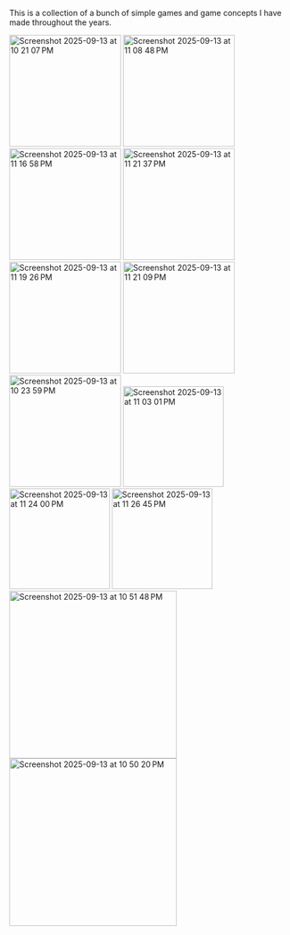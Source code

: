 This is a collection of a bunch of simple games and game concepts I have made throughout the years.

<img height="200" alt="Screenshot 2025-09-13 at 10 21 07 PM" src="https://github.com/user-attachments/assets/ff28ffd6-fcca-43ce-a310-72172c82a762" />
<img height="200" alt="Screenshot 2025-09-13 at 11 08 48 PM" src="https://github.com/user-attachments/assets/6b783277-2e42-42ed-a063-4b0c83238a1d" />
<img height="200" alt="Screenshot 2025-09-13 at 11 16 58 PM" src="https://github.com/user-attachments/assets/235133e7-eebf-4ac3-a494-b1d19471d60b" />
<img height="200" alt="Screenshot 2025-09-13 at 11 21 37 PM" src="https://github.com/user-attachments/assets/adca501f-795a-4500-9c7e-6a59c64c1598" />
<img height="200" alt="Screenshot 2025-09-13 at 11 19 26 PM" src="https://github.com/user-attachments/assets/8c30770c-91ea-4f76-af9b-040acc772e9e" />
<img height="200" alt="Screenshot 2025-09-13 at 11 21 09 PM" src="https://github.com/user-attachments/assets/779753c2-79ef-447a-a9dc-a5781e21de56" />
<img height="200" alt="Screenshot 2025-09-13 at 10 23 59 PM" src="https://github.com/user-attachments/assets/555ec64e-d060-4910-bda5-a622a7a99899" />
<img height="180" alt="Screenshot 2025-09-13 at 11 03 01 PM" src="https://github.com/user-attachments/assets/2b2f83e2-f313-45fb-aeb0-0202f4e90264" />
<img height="180" alt="Screenshot 2025-09-13 at 11 24 00 PM" src="https://github.com/user-attachments/assets/011f923b-3d66-4f9d-970b-8063a3cd1618" />
<img height="180" alt="Screenshot 2025-09-13 at 11 26 45 PM" src="https://github.com/user-attachments/assets/5145e128-abdb-4f02-b887-39c8d7906466" />
<img height="300" alt="Screenshot 2025-09-13 at 10 51 48 PM" src="https://github.com/user-attachments/assets/76967e69-2a2b-4471-ab16-e3934ca896d4" />
<img height="300" alt="Screenshot 2025-09-13 at 10 50 20 PM" src="https://github.com/user-attachments/assets/6a182201-e0f7-48f6-8504-da9b3f06bc19" />
